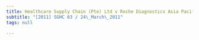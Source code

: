 ```yaml
---
title: Healthcare Supply Chain (Pte) Ltd v Roche Diagnostics Asia Pacific Pte Ltd
subtitle: "[2011] SGHC 63 / 24\_March\_2011"
tags: null

---
```


